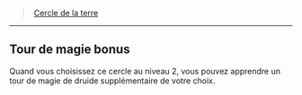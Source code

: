 ﻿---
!GenericItem
Id: druid_earth_hd.md#tour-de-magie-bonus
ParentLink: druid_earth_hd.md#cercle-de-la-terre
Name: Tour de magie bonus
ParentName: Cercle de la terre
NameLevel: 2
Attributes: {}
---
> [Cercle de la terre](hd_druid_earth.md)

---

## Tour de magie bonus

Quand vous choisissez ce cercle au niveau 2, vous pouvez apprendre un tour de magie de druide supplémentaire de votre choix.

